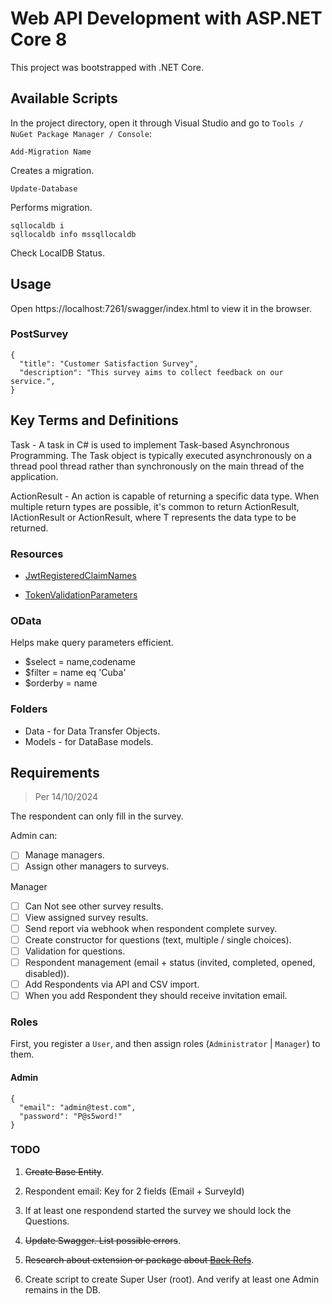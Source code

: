 # Web API Development with ASP.NET Core 8

This project was bootstrapped with .NET Core.

## Available Scripts

In the project directory, open it through Visual Studio and go to `Tools / NuGet Package Manager / Console`:

```
Add-Migration Name
```

Creates a migration.

```
Update-Database
```

Performs migration.

```
sqllocaldb i
sqllocaldb info mssqllocaldb
```

Check LocalDB Status.

## Usage

Open https://localhost:7261/swagger/index.html to view it in the browser.

### PostSurvey 

```
{
  "title": "Customer Satisfaction Survey",
  "description": "This survey aims to collect feedback on our service.",
}
```

## Key Terms and Definitions

Task - A task in C# is used to implement Task-based Asynchronous Programming. The Task object is typically executed asynchronously on a thread pool thread rather than synchronously on the main thread of the application.

ActionResult - An action is capable of returning a specific data type. When multiple return types are possible, it's common to return ActionResult, IActionResult or ActionResult<T>, where T represents the data type to be returned.

### Resources

- [JwtRegisteredClaimNames](https://learn.microsoft.com/en-us/dotnet/api/system.identitymodel.tokens.jwt.jwtregisteredclaimnames?view=msal-web-dotnet-latest)

- [TokenValidationParameters](https://learn.microsoft.com/en-us/dotnet/api/microsoft.identitymodel.tokens.tokenvalidationparameters?view=msal-web-dotnet-latest)

### OData

Helps make query parameters efficient.

- $select = name,codename
- $filter = name eq 'Cuba'
- $orderby = name

### Folders

- Data - for Data Transfer Objects.
- Models - for DataBase models.

## Requirements

> Per 14/10/2024

The respondent can only fill in the survey.

Admin can:
- [ ] Manage managers.
- [ ] Assign other managers to surveys.

Manager
- [ ] Can Not see other survey results.
- [ ] View assigned survey results.
- [ ] Send report via webhook when respondent complete survey.
- [ ] Create constructor for questions (text, multiple / single choices).
- [ ] Validation for questions.
- [ ] Respondent management (email + status (invited, completed, opened, disabled)).
- [ ] Add Respondents via API and CSV import.
- [ ] When you add Respondent they should receive invitation email.

### Roles

First, you register a `User`, and then assign roles (`Administrator` | `Manager`) to them.

#### Admin

```
{
  "email": "admin@test.com",
  "password": "P@s5word!"
}
```

### TODO

1. ~~Create Base Entity~~.

2. Respondent email:
Key for 2 fields (Email + SurveyId)

3. If at least one respondend started the survey we should lock the Questions.

4. ~~Update Swagger. List possible errors~~.

5. ~~Research about extension or package about [Back Refs](https://learn.microsoft.com/en-us/ef/core/modeling/relationships/mapping-attributes#inversepropertyattribute)~~.

6. Create script to create Super User (root). And verify at least one Admin remains in the DB.
